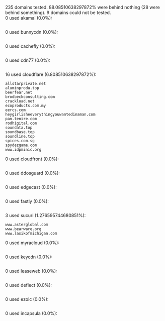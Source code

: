235 domains tested. 88.08510638297872% were behind nothing (28 were behind something). 9 domains could not be tested.<br>
0 used akamai (0.0%):
```

```

0 used bunnycdn (0.0%):
```

```

0 used cachefly (0.0%):
```

```

0 used cdn77 (0.0%):
```

```

16 used cloudflare (6.808510638297872%):
```
allstarprivate.net
aluminprodu.top
beerfear.net
brodbeckconsulting.com
crackload.net
ecoproducts.com.my
eercs.com
heygirlisheeverythingyouwantedinaman.com
pan.tenire.com
rodhigital.com
soundata.top
soundbase.top
soundline.top
spices.com.sg
spydezgame.com
www.idpminic.org
```

0 used cloudfront (0.0%):
```

```

0 used ddosguard (0.0%):
```

```

0 used edgecast (0.0%):
```

```

0 used fastly (0.0%):
```

```

3 used sucuri (1.276595744680851%):
```
www.asterglobal.com
www.bearware.org
www.lasikofmichigan.com
```

0 used myracloud (0.0%):
```

```

0 used keycdn (0.0%):
```

```

0 used leaseweb (0.0%):
```

```

0 used deflect (0.0%):
```

```

0 used ezoic (0.0%):
```

```

0 used incapsula (0.0%):
```

```
